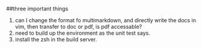 ##three important things
1.  can I change the format fo multimarkdown, and directly write the docs in vim, then transfer to doc or pdf, is pdf accessable?
2.  need to build up the environment as the unit test says.
3.  install the zsh in the build server.
